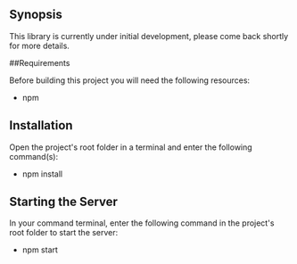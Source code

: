 ## Synopsis

This library is currently under initial development, please come back shortly for more details.

##Requirements

Before building this project you will need the following resources:

- npm

## Installation
Open the project's root folder in a terminal and enter the following command(s):

- npm install

## Starting the Server
In your command terminal, enter the following command in the project's root folder to start the server:

- npm start